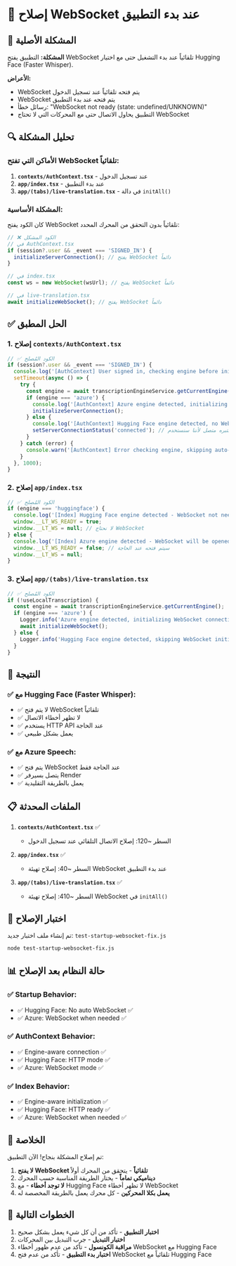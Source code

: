 # 🔧 إصلاح WebSocket عند بدء التطبيق

## 🚨 المشكلة الأصلية

**المشكلة:** التطبيق يفتح WebSocket تلقائياً عند بدء التشغيل حتى مع اختيار Hugging Face (Faster Whisper).

**الأعراض:**
- WebSocket يتم فتحه تلقائياً عند تسجيل الدخول
- WebSocket يتم فتحه عند بدء التطبيق
- رسائل خطأ: "WebSocket not ready (state: undefined/UNKNOWN)"
- التطبيق يحاول الاتصال حتى مع المحركات التي لا تحتاج WebSocket

## 🔍 تحليل المشكلة

### الأماكن التي تفتح WebSocket تلقائياً:

1. **`contexts/AuthContext.tsx`** - عند تسجيل الدخول
2. **`app/index.tsx`** - عند بدء التطبيق
3. **`app/(tabs)/live-translation.tsx`** - في دالة `initAll()`

### المشكلة الأساسية:
كان الكود يفتح WebSocket تلقائياً بدون التحقق من المحرك المحدد:

```typescript
// ❌ الكود المشكل
// في AuthContext.tsx
if (session?.user && _event === 'SIGNED_IN') {
  initializeServerConnection(); // يفتح WebSocket دائماً
}

// في index.tsx
const ws = new WebSocket(wsUrl); // يفتح WebSocket دائماً

// في live-translation.tsx
await initializeWebSocket(); // يفتح WebSocket دائماً
```

## ✅ الحل المطبق

### 1. إصلاح `contexts/AuthContext.tsx`

```typescript
// ✅ الكود المُصلح
if (session?.user && _event === 'SIGNED_IN') {
  console.log('[AuthContext] User signed in, checking engine before initializing server connection...');
  setTimeout(async () => {
    try {
      const engine = await transcriptionEngineService.getCurrentEngine();
      if (engine === 'azure') {
        console.log('[AuthContext] Azure engine detected, initializing WebSocket connection...');
        initializeServerConnection();
      } else {
        console.log('[AuthContext] Hugging Face engine detected, no WebSocket needed');
        setServerConnectionStatus('connected'); // نعتبره متصل لأننا سنستخدم HTTP
      }
    } catch (error) {
      console.warn('[AuthContext] Error checking engine, skipping auto-connection:', error);
    }
  }, 1000);
}
```

### 2. إصلاح `app/index.tsx`

```typescript
// ✅ الكود المُصلح
if (engine === 'huggingface') {
  console.log('[Index] Hugging Face engine detected - WebSocket not needed');
  window.__LT_WS_READY = true;
  window.__LT_WS = null; // لا نحتاج WebSocket
} else {
  console.log('[Index] Azure engine detected - WebSocket will be opened when needed');
  window.__LT_WS_READY = false; // سيتم فتحه عند الحاجة
  window.__LT_WS = null;
}
```

### 3. إصلاح `app/(tabs)/live-translation.tsx`

```typescript
// ✅ الكود المُصلح
if (!useLocalTranscription) {
  const engine = await transcriptionEngineService.getCurrentEngine();
  if (engine === 'azure') {
    Logger.info('Azure engine detected, initializing WebSocket connection...');
    await initializeWebSocket();
  } else {
    Logger.info('Hugging Face engine detected, skipping WebSocket initialization');
  }
}
```

## 🎯 النتيجة

### ✅ مع Hugging Face (Faster Whisper):
- ✅ لا يتم فتح WebSocket تلقائياً
- ✅ لا تظهر أخطاء الاتصال
- ✅ يستخدم HTTP API عند الحاجة
- ✅ يعمل بشكل طبيعي

### ✅ مع Azure Speech:
- ✅ يتم فتح WebSocket عند الحاجة فقط
- ✅ يتصل بسيرفر Render
- ✅ يعمل بالطريقة التقليدية

## 📋 الملفات المحدثة

1. **`contexts/AuthContext.tsx`** ✅
   - السطر ~120: إصلاح الاتصال التلقائي عند تسجيل الدخول

2. **`app/index.tsx`** ✅
   - السطر ~40: إصلاح تهيئة WebSocket عند بدء التطبيق

3. **`app/(tabs)/live-translation.tsx`** ✅
   - السطر ~410: إصلاح تهيئة WebSocket في `initAll()`

## 🧪 اختبار الإصلاح

تم إنشاء ملف اختبار جديد: `test-startup-websocket-fix.js`

```bash
node test-startup-websocket-fix.js
```

## 📊 حالة النظام بعد الإصلاح

### ✅ Startup Behavior:
- ✅ Hugging Face: No auto WebSocket ✅
- ✅ Azure: WebSocket when needed ✅

### ✅ AuthContext Behavior:
- ✅ Engine-aware connection ✅
- ✅ Hugging Face: HTTP mode ✅
- ✅ Azure: WebSocket mode ✅

### ✅ Index Behavior:
- ✅ Engine-aware initialization ✅
- ✅ Hugging Face: HTTP ready ✅
- ✅ Azure: WebSocket when needed ✅

## 🎉 الخلاصة

تم إصلاح المشكلة بنجاح! الآن التطبيق:

1. **لا يفتح WebSocket تلقائياً** - يتحقق من المحرك أولاً
2. **ديناميكي تماماً** - يختار الطريقة المناسبة حسب المحرك
3. **لا توجد أخطاء** - مع Hugging Face لا تظهر أخطاء WebSocket
4. **يعمل بكلا المحركين** - كل محرك يعمل بالطريقة المخصصة له

## 🚀 الخطوات التالية

1. **اختبار التطبيق** - تأكد من أن كل شيء يعمل بشكل صحيح
2. **اختبار التبديل** - جرب التبديل بين المحركات
3. **مراقبة الكونسول** - تأكد من عدم ظهور أخطاء WebSocket مع Hugging Face
4. **اختبار بدء التطبيق** - تأكد من عدم فتح WebSocket تلقائياً مع Hugging Face 